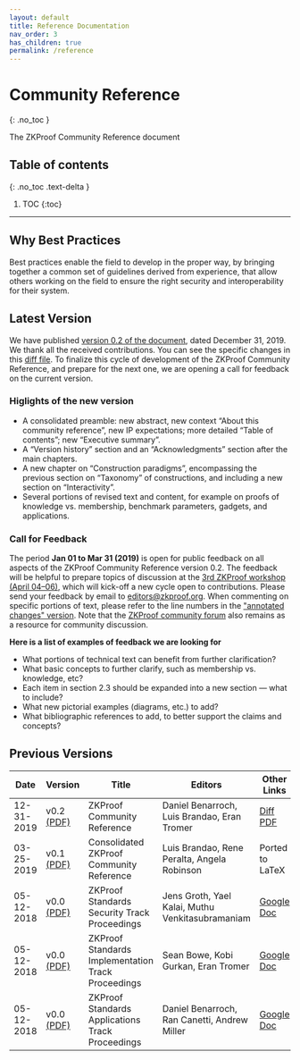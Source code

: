 ```yaml
---
layout: default
title: Reference Documentation
nav_order: 3
has_children: true
permalink: /reference
---
```


# Community Reference
{: .no_toc }

The ZKProof Community Reference document


## Table of contents
{: .no_toc .text-delta }

1. TOC
{:toc}

---

## Why Best Practices

Best practices enable the field to develop in the proper way, by bringing together a common set of guidelines derived from experience, that allow others working on the field to ensure the right security and interoperability for their system.

## Latest Version

We have published [version 0.2 of the document](/pages/reference/reference.pdf), dated December 31, 2019. We thank all the received contributions. You can see the specific changes in this [diff file](/pages/reference/diffs/diff-v0.2-from-v0.1.pdf). To finalize this cycle of development of the ZKProof Community Reference, and prepare for the next one, we are opening a call for feedback on the current version.

### Higlights of the new version

- A consolidated preamble: new abstract, new context “About this community reference”, new IP expectations; more detailed “Table of contents”; new “Executive summary”.
- A “Version history” section and an “Acknowledgments” section after the main chapters.
- A new chapter on “Construction paradigms”, encompassing the previous section on “Taxonomy” of constructions, and including a new section on “Interactivity”.
- Several portions of revised text and content, for example on proofs of knowledge vs. membership, benchmark parameters, gadgets, and applications.


### Call for Feedback 
  
The period **Jan 01 to Mar 31 (2019)** is open for public feedback on all aspects of the ZKProof Community Reference version 0.2. The feedback will be helpful to prepare topics of discussion at the [3rd ZKProof workshop (April 04–06)](https://zkproof.org/events/workshop3), which will kick-off a new cycle open to contributions. Please send your feedback by email to [editors@zkproof.org](mailto:editors@zkproof.org). When commenting on specific portions of text, please refer to the line numbers in the ["annotated changes" version](/pages/reference/diffs/changes-v0.2-from-v0.1.pdf). Note that the [ZKProof community forum](https://community.zkproof.org) also remains as a resource for community discussion.

**Here is a list of examples of feedback we are looking for**

- What portions of technical text can benefit from further clarification?
- What basic concepts to further clarify, such as membership vs. knowledge, etc?
- Each item in section 2.3 should be expanded into a new section — what to include?
- What new pictorial examples (diagrams, etc.) to add?
- What bibliographic references to add, to better support the claims and concepts?


## Previous Versions


Date | Version | Title | Editors | Other Links
-----|---------|-------|---------|---------
12-31-2019 | v0.2 [(PDF)](/pages/reference/reference.pdf) | ZKProof Community Reference | Daniel Benarroch, Luis Brandao, Eran Tromer | [Diff PDF](/pages/reference/diffs/diff-v0.2-from-v0.1.pdf)
03-25-2019 | v0.1 [(PDF)](/pages/reference/versions/reference-v0.1.pdf) | Consolidated ZKProof Community Reference | Luis Brandao, Rene Peralta, Angela Robinson | Ported to LaTeX
05-12-2018 | v0.0 [(PDF)](/pages/reference/versions/zkproof-security-20180801.pdf) | ZKProof Standards Security Track Proceedings | Jens Groth, Yael Kalai, Muthu Venkitasubramaniam | [Google Doc](https://docs.google.com/document/d/1uXKovVpYuXRybCpFH97iMm9IVhzr2zfWCzrVm9jl5JA/edit?usp=sharing)
05-12-2018 | v0.0 [(PDF)](/pages/reference/versions/zkproof-implementation-20180801.pdf) | ZKProof Standards Implementation Track Proceedings | Sean Bowe, Kobi Gurkan, Eran Tromer | [Google Doc](https://docs.google.com/document/d/1gcSXlQp1NOSza-8dBczL3X0KbLNvsYn4JXbpDMhUF2c/edit?usp=sharing)
05-12-2018 | v0.0 [(PDF)](/pages/reference/versions/zkproof-applications-20180801.pdf) | ZKProof Standards Applications Track Proceedings | Daniel Benarroch, Ran Canetti, Andrew Miller | [Google Doc](https://docs.google.com/document/d/1spgtYG8iXZ_NjUXdN8AEdKdGmaulE8r-mf7NsQ-_y4E/edit?usp=sharing)
